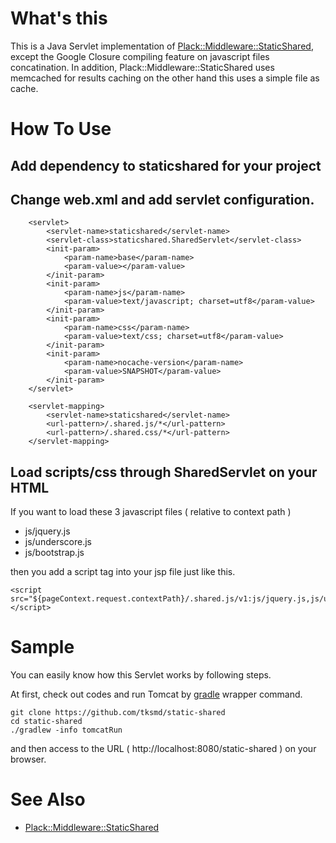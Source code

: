 # What's this

This is a Java Servlet implementation of [Plack::Middleware::StaticShared](https://github.com/cho45/Plack-Middleware-StaticShared), except the Google Closure compiling feature on javascript files concatination.
In addition, Plack::Middleware::StaticShared uses memcached for results caching on the other hand this uses a simple file as cache.

# How To Use

## Add dependency to staticshared for your project

## Change web.xml and add servlet configuration.

```
	<servlet>
		<servlet-name>staticshared</servlet-name>
		<servlet-class>staticshared.SharedServlet</servlet-class>
		<init-param>
			<param-name>base</param-name>
			<param-value></param-value>
		</init-param>
		<init-param>
			<param-name>js</param-name>
			<param-value>text/javascript; charset=utf8</param-value>
		</init-param>
		<init-param>
			<param-name>css</param-name>
			<param-value>text/css; charset=utf8</param-value>
		</init-param>
		<init-param>
			<param-name>nocache-version</param-name>
			<param-value>SNAPSHOT</param-value>
		</init-param>
	</servlet>

	<servlet-mapping>
		<servlet-name>staticshared</servlet-name>
		<url-pattern>/.shared.js/*</url-pattern>
		<url-pattern>/.shared.css/*</url-pattern>
	</servlet-mapping>
```

## Load scripts/css through SharedServlet on your HTML

If you want to load these 3 javascript files ( relative to context path )

* js/jquery.js
* js/underscore.js
* js/bootstrap.js

then you add a script tag into your jsp file just like this.

```
<script src="${pageContext.request.contextPath}/.shared.js/v1:js/jquery.js,js/underscore.js,js/bootstrap.js"></script>
```

# Sample

You can easily know how this Servlet works by following steps.

At first, check out codes and run Tomcat by [gradle](http://http://www.gradle.org/) wrapper command.

```
git clone https://github.com/tksmd/static-shared
cd static-shared
./gradlew -info tomcatRun
```

and then access to the URL ( http://localhost:8080/static-shared ) on your browser.

# See Also

* [Plack::Middleware::StaticShared](https://github.com/cho45/Plack-Middleware-StaticShared)
